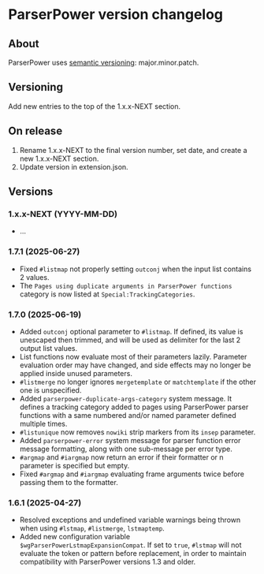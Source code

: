 # ParserPower version changelog

## About

ParserPower uses [semantic versioning](https://semver.org/): major.minor.patch.

## Versioning

Add new entries to the top of the 1.x.x-NEXT section.

## On release

1. Rename 1.x.x-NEXT to the final version number, set date, and create a new 1.x.x-NEXT section.
2. Update version in extension.json.

## Versions

### 1.x.x-NEXT (YYYY-MM-DD)
* …

### 1.7.1 (2025-06-27)
* Fixed `#listmap` not properly setting `outconj` when the input list contains 2 values.
* The `Pages using duplicate arguments in ParserPower functions` category is now listed at `Special:TrackingCategories`.

### 1.7.0 (2025-06-19)
* Added `outconj` optional parameter to `#listmap`. If defined, its value is unescaped then trimmed, and will be used as delimiter for the last 2 output list values.
* List functions now evaluate most of their parameters lazily. Parameter evaluation order may have changed, and side effects may no longer be applied inside unused parameters.
* `#listmerge` no longer ignores `mergetemplate` or `matchtemplate` if the other one is unspecified.
* Added `parserpower-duplicate-args-category` system message. It defines a tracking category added to pages using ParserPower parser functions with a same numbered and/or named parameter defined multiple times.
* `#listunique` now removes `nowiki` strip markers from its `insep` parameter.
* Added `parserpower-error` system message for parser function error message formatting, along with one sub-message per error type.
* `#argmap` and `#iargmap` now return an error if their formatter or n parameter is specified but empty.
* Fixed `#argmap` and `#iargmap` evaluating frame arguments twice before passing them to the formatter.

### 1.6.1 (2025-04-27)
* Resolved exceptions and undefined variable warnings being thrown when using `#lstmap`, `#listmerge`, `lstmaptemp`.
* Added new configuration variable `$wgParserPowerLstmapExpansionCompat`. If set to `true`, `#lstmap` will not evaluate the token or pattern before replacement, in order to maintain compatibility with ParserPower versions 1.3 and older.